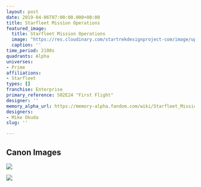 ```yaml
---
layout: post
date: 2019-04-06T07:00:00.000+00:00
title: Starfleet Mission Operations
featured_image:
  title: Starfleet Mission Operations
  image: "https://res.cloudinary.com/startrekdesignproject-com/image/upload/v1554875926/StarfleetMissionOperations.png"
  caption: ''
time_period: 2100s
quadrants: Alpha
universes:
- Prime
affiliations:
- Starfleet
types: []
franchise: Enterprise
primary_reference: S02E24 "First Flight"
designer: ''
memory_alpha_url: https://memory-alpha.fandom.com/wiki/Starfleet_Mission_Operations
designers:
- Mike Okuda
slug: ''

---
```

## Canon Images

![](https://res.cloudinary.com/startrekdesignproject-com/image/upload/v1552525976/ENT2x24_FirstFlight.jpg)

![](https://res.cloudinary.com/startrekdesignproject-com/image/upload/v1552525830/602ClubMissionPatches.jpg)